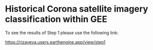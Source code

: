# Historical Corona satellite imagery classification within GEE

To see the results of Step 1 please use the following link:

https://rizayeva.users.earthengine.app/view/step1


